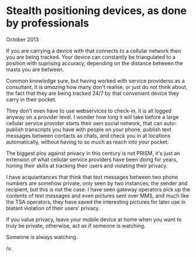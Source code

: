 Stealth positioning devices, as done by professionals
=====================================================
October 2013

If you are carrying a device with that connects to a cellular network then you
are being tracked. Your device can constantly be triangulated to a position with
suprising accuracy, depending on the distance between the masts you are between.

Common knowledge sure, but having worked with service providerss as a
consultant, it is *amazing* how many don't realise, or just do not think about,
the fact that they are being tracked 24/7 by that convenient device they carry
in their pocket.

They don't even have to use webservices to check-in, it is all logged anyway on
a provider level. I wonder how long it will take before a large cellular service
provider starts their own social network, that can auto-publish transcripts you
have with people on your phone, publish text messages between contacts as chats, 
and check you in at locations automatically, without having to so much as reach 
into your pocket.

The biggest ploy against privacy in this century is not PRISM, it's just an
extension of what cellular service providers have been doing for years, honing 
their skills at tracking their users and violating their privacy.

I have acquiantances that think that text messages between two phone numbers are 
somehow private, only seen by two instances; the sender and recipient, but this
is not the case. I have seen gateway operators pick up the contents of text 
messages and even pictures sent over MMS, and much like the TSA operators, they 
have saved the interesting pictures for later use in blatant violation of their 
users' privacy.

If you value privacy, leave your mobile device at home when you want to truly be
private, otherwise, act as if someone is watching.

Someone is always watching.

/v.
